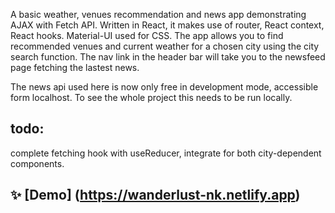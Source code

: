 A basic weather, venues recommendation and news app demonstrating AJAX with Fetch API. Written in React, it makes use of router, React context, React hooks. Material-UI used for CSS.
The app allows you to find recommended venues and current weather for a chosen city using the city search function. The nav link in the header bar will take you to the newsfeed page fetching the lastest news.

The news api used here is now only free in development mode, accessible form localhost. To see the whole project this needs to be run locally.

## todo:

complete fetching hook with useReducer, integrate for both city-dependent components.

## ✨ [Demo] (https://wanderlust-nk.netlify.app)
